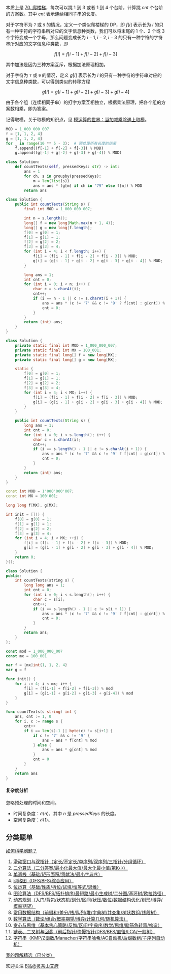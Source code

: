 本质上是 [70. 爬楼梯](https://leetcode-cn.com/problems/climbing-stairs/)，每次可以跳 $1$ 到 $3$ 或者 $1$ 到 $4$ 个台阶，计算跳 $\textit{cnt}$ 个台阶的方案数。其中 $\textit{cnt}$ 表示连续相同子串的长度。

对于字符不为 $\texttt{7}$ 或 $\texttt{9}$ 的情况，定义一个类似爬楼梯的 DP，即 $f[i]$ 表示长为 $i$ 的只有一种字符的字符串所对应的文字信息种类数，我们可以将末尾的 $1$ 个、$2$ 个或 $3$ 个字符变成一个字母，那么问题变成长为 $i-1,i-2,i-3$ 的只有一种字符的字符串所对应的文字信息种类数，即

$$
f[i] = f[i-1]+f[i-2]+f[i-3]
$$

其中加法是因为三种方案互斥，根据加法原理相加。

对于字符为 $\texttt{7}$ 或 $\texttt{9}$ 的情况，定义 $g[i]$ 表示长为 $i$ 的只有一种字符的字符串对应的文字信息种类数，可以得到类似的转移方程

$$
g[i] = g[i-1]+g[i-2]+g[i-3]+g[i-4]
$$

由于各个组（连续相同子串）的打字方案互相独立，根据乘法原理，把各个组的方案数相乘，即为答案。

记得取模。关于取模的知识点，见 [模运算的世界：当加减乘除遇上取模](https://leetcode.cn/circle/discuss/mDfnkW/)。

```python [sol-Python3]
MOD = 1_000_000_007
f = [1, 1, 2, 4]
g = [1, 1, 2, 4]
for _ in range(10 ** 5 - 3):  # 预处理所有长度的结果
    f.append((f[-1] + f[-2] + f[-3]) % MOD)
    g.append((g[-1] + g[-2] + g[-3] + g[-4]) % MOD)

class Solution:
    def countTexts(self, pressedKeys: str) -> int:
        ans = 1
        for ch, s in groupby(pressedKeys):
            m = len(list(s))
            ans = ans * (g[m] if ch in "79" else f[m]) % MOD
        return ans
```

```java [sol-Java]
class Solution {
    public int countTexts(String s) {
        final int MOD = 1_000_000_007;

        int n = s.length();
        long[] f = new long[Math.max(n + 1, 4)];
        long[] g = new long[f.length];
        f[0] = g[0] = 1;
        f[1] = g[1] = 1;
        f[2] = g[2] = 2;
        f[3] = g[3] = 4;
        for (int i = 4; i < f.length; i++) {
            f[i] = (f[i - 1] + f[i - 2] + f[i - 3]) % MOD;
            g[i] = (g[i - 1] + g[i - 2] + g[i - 3] + g[i - 4]) % MOD;
        }

        long ans = 1;
        int cnt = 0;
        for (int i = 0; i < n; i++) {
            char c = s.charAt(i);
            cnt++;
            if (i == n - 1 || c != s.charAt(i + 1)) {
                ans = ans * (c != '7' && c != '9' ? f[cnt] : g[cnt]) % MOD;
                cnt = 0;
            }
        }
        return (int) ans;
    }
}
```

```java [sol-Java static]
class Solution {
    private static final int MOD = 1_000_000_007;
    private static final int MX = 100_001;
    private static final long[] f = new long[MX];
    private static final long[] g = new long[MX];

    static {
        f[0] = g[0] = 1;
        f[1] = g[1] = 1;
        f[2] = g[2] = 2;
        f[3] = g[3] = 4;
        for (int i = 4; i < MX; i++) {
            f[i] = (f[i - 1] + f[i - 2] + f[i - 3]) % MOD;
            g[i] = (g[i - 1] + g[i - 2] + g[i - 3] + g[i - 4]) % MOD;
        }
    }

    public int countTexts(String s) {
        long ans = 1;
        int cnt = 0;
        for (int i = 0; i < s.length(); i++) {
            char c = s.charAt(i);
            cnt++;
            if (i == s.length() - 1 || c != s.charAt(i + 1)) {
                ans = ans * (c != '7' && c != '9' ? f[cnt] : g[cnt]) % MOD;
                cnt = 0;
            }
        }
        return (int) ans;
    }
}
```

```cpp [sol-C++]
const int MOD = 1'000'000'007;
const int MX = 100'001;

long long f[MX], g[MX];

int init = []() {
    f[0] = g[0] = 1;
    f[1] = g[1] = 1;
    f[2] = g[2] = 2;
    f[3] = g[3] = 4;
    for (int i = 4; i < MX; ++i) {
        f[i] = (f[i - 1] + f[i - 2] + f[i - 3]) % MOD;
        g[i] = (g[i - 1] + g[i - 2] + g[i - 3] + g[i - 4]) % MOD;
    }
    return 0;
}();

class Solution {
public:
    int countTexts(string s) {
        long long ans = 1;
        int cnt = 0;
        for (int i = 0; i < s.length(); i++) {
            char c = s[i];
            cnt++;
            if (i == s.length() - 1 || c != s[i + 1]) {
                ans = ans * (c != '7' && c != '9' ? f[cnt] : g[cnt]) % MOD;
                cnt = 0;
            }
        }
        return ans;
    }
};
```

```go [sol-Go]
const mod = 1_000_000_007
const mx = 100_001

var f = [mx]int{1, 1, 2, 4}
var g = f

func init() {
    for i := 4; i < mx; i++ {
        f[i] = (f[i-1] + f[i-2] + f[i-3]) % mod
        g[i] = (g[i-1] + g[i-2] + g[i-3] + g[i-4]) % mod
    }
}

func countTexts(s string) int {
    ans, cnt := 1, 0
    for i, c := range s {
        cnt++
        if i == len(s)-1 || byte(c) != s[i+1] {
            if c != '7' && c != '9' {
                ans = ans * f[cnt] % mod
            } else {
                ans = ans * g[cnt] % mod
            }
            cnt = 0
        }
    }
    return ans
}
```

#### 复杂度分析

忽略预处理的时间和空间。

- 时间复杂度：$\mathcal{O}(n)$，其中 $n$ 是 $\textit{pressedKeys}$ 的长度。
- 空间复杂度：$\mathcal{O}(1)$。

## 分类题单

[如何科学刷题？](https://leetcode.cn/circle/discuss/RvFUtj/)

1. [滑动窗口与双指针（定长/不定长/单序列/双序列/三指针/分组循环）](https://leetcode.cn/circle/discuss/0viNMK/)
2. [二分算法（二分答案/最小化最大值/最大化最小值/第K小）](https://leetcode.cn/circle/discuss/SqopEo/)
3. [单调栈（基础/矩形面积/贡献法/最小字典序）](https://leetcode.cn/circle/discuss/9oZFK9/)
4. [网格图（DFS/BFS/综合应用）](https://leetcode.cn/circle/discuss/YiXPXW/)
5. [位运算（基础/性质/拆位/试填/恒等式/思维）](https://leetcode.cn/circle/discuss/dHn9Vk/)
6. [图论算法（DFS/BFS/拓扑排序/最短路/最小生成树/二分图/基环树/欧拉路径）](https://leetcode.cn/circle/discuss/01LUak/)
7. [动态规划（入门/背包/状态机/划分/区间/状压/数位/数据结构优化/树形/博弈/概率期望）](https://leetcode.cn/circle/discuss/tXLS3i/)
8. [常用数据结构（前缀和/差分/栈/队列/堆/字典树/并查集/树状数组/线段树）](https://leetcode.cn/circle/discuss/mOr1u6/)
9. [数学算法（数论/组合/概率期望/博弈/计算几何/随机算法）](https://leetcode.cn/circle/discuss/IYT3ss/)
10. [贪心与思维（基本贪心策略/反悔/区间/字典序/数学/思维/脑筋急转弯/构造）](https://leetcode.cn/circle/discuss/g6KTKL/)
11. [链表、二叉树与回溯（前后指针/快慢指针/DFS/BFS/直径/LCA/一般树）](https://leetcode.cn/circle/discuss/K0n2gO/)
12. [字符串（KMP/Z函数/Manacher/字符串哈希/AC自动机/后缀数组/子序列自动机）](https://leetcode.cn/circle/discuss/SJFwQI/)

[我的题解精选（已分类）](https://github.com/EndlessCheng/codeforces-go/blob/master/leetcode/SOLUTIONS.md)

欢迎关注 [B站@灵茶山艾府](https://space.bilibili.com/206214)
